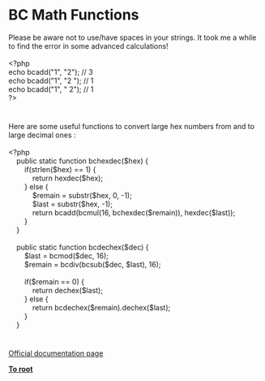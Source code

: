# BC Math Functions




<div class="phpcode"><span class="html">
Please be aware not to use/have spaces in your strings. It took me a while to find the error in some advanced calculations!<br><br><span class="default">&lt;?php<br></span><span class="keyword">echo </span><span class="default">bcadd</span><span class="keyword">(</span><span class="string">&quot;1&quot;</span><span class="keyword">, </span><span class="string">&quot;2&quot;</span><span class="keyword">); </span><span class="comment">// 3<br></span><span class="keyword">echo </span><span class="default">bcadd</span><span class="keyword">(</span><span class="string">&quot;1&quot;</span><span class="keyword">, </span><span class="string">&quot;2 &quot;</span><span class="keyword">); </span><span class="comment">// 1<br></span><span class="keyword">echo </span><span class="default">bcadd</span><span class="keyword">(</span><span class="string">&quot;1&quot;</span><span class="keyword">, </span><span class="string">&quot; 2&quot;</span><span class="keyword">); </span><span class="comment">// 1<br></span><span class="default">?&gt;</span>
</span>
</div>
  

#


<div class="phpcode"><span class="html">
Here are some useful functions to convert large hex numbers from and to large decimal ones :<br><br><span class="default">&lt;?php<br>&#xA0; &#xA0; </span><span class="keyword">public static function </span><span class="default">bchexdec</span><span class="keyword">(</span><span class="default">$hex</span><span class="keyword">) {<br>&#xA0; &#xA0; &#xA0; &#xA0; if(</span><span class="default">strlen</span><span class="keyword">(</span><span class="default">$hex</span><span class="keyword">) == </span><span class="default">1</span><span class="keyword">) {<br>&#xA0; &#xA0; &#xA0; &#xA0; &#xA0; &#xA0; return </span><span class="default">hexdec</span><span class="keyword">(</span><span class="default">$hex</span><span class="keyword">);<br>&#xA0; &#xA0; &#xA0; &#xA0; } else {<br>&#xA0; &#xA0; &#xA0; &#xA0; &#xA0; &#xA0; </span><span class="default">$remain </span><span class="keyword">= </span><span class="default">substr</span><span class="keyword">(</span><span class="default">$hex</span><span class="keyword">, </span><span class="default">0</span><span class="keyword">, -</span><span class="default">1</span><span class="keyword">);<br>&#xA0; &#xA0; &#xA0; &#xA0; &#xA0; &#xA0; </span><span class="default">$last </span><span class="keyword">= </span><span class="default">substr</span><span class="keyword">(</span><span class="default">$hex</span><span class="keyword">, -</span><span class="default">1</span><span class="keyword">);<br>&#xA0; &#xA0; &#xA0; &#xA0; &#xA0; &#xA0; return </span><span class="default">bcadd</span><span class="keyword">(</span><span class="default">bcmul</span><span class="keyword">(</span><span class="default">16</span><span class="keyword">, </span><span class="default">bchexdec</span><span class="keyword">(</span><span class="default">$remain</span><span class="keyword">)), </span><span class="default">hexdec</span><span class="keyword">(</span><span class="default">$last</span><span class="keyword">));<br>&#xA0; &#xA0; &#xA0; &#xA0; }<br>&#xA0; &#xA0; }<br><br>&#xA0; &#xA0; public static function </span><span class="default">bcdechex</span><span class="keyword">(</span><span class="default">$dec</span><span class="keyword">) {<br>&#xA0; &#xA0; &#xA0; &#xA0; </span><span class="default">$last </span><span class="keyword">= </span><span class="default">bcmod</span><span class="keyword">(</span><span class="default">$dec</span><span class="keyword">, </span><span class="default">16</span><span class="keyword">);<br>&#xA0; &#xA0; &#xA0; &#xA0; </span><span class="default">$remain </span><span class="keyword">= </span><span class="default">bcdiv</span><span class="keyword">(</span><span class="default">bcsub</span><span class="keyword">(</span><span class="default">$dec</span><span class="keyword">, </span><span class="default">$last</span><span class="keyword">), </span><span class="default">16</span><span class="keyword">);<br><br>&#xA0; &#xA0; &#xA0; &#xA0; if(</span><span class="default">$remain </span><span class="keyword">== </span><span class="default">0</span><span class="keyword">) {<br>&#xA0; &#xA0; &#xA0; &#xA0; &#xA0; &#xA0; return </span><span class="default">dechex</span><span class="keyword">(</span><span class="default">$last</span><span class="keyword">);<br>&#xA0; &#xA0; &#xA0; &#xA0; } else {<br>&#xA0; &#xA0; &#xA0; &#xA0; &#xA0; &#xA0; return </span><span class="default">bcdechex</span><span class="keyword">(</span><span class="default">$remain</span><span class="keyword">).</span><span class="default">dechex</span><span class="keyword">(</span><span class="default">$last</span><span class="keyword">);<br>&#xA0; &#xA0; &#xA0; &#xA0; }<br>&#xA0; &#xA0; }</span>
</span>
</div>
  

#

[Official documentation page](https://www.php.net/manual/en/ref.bc.php)

**[To root](/README.md)**